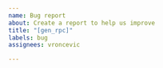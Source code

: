 ```yaml
---
name: Bug report
about: Create a report to help us improve
title: "[gen_rpc]"
labels: bug
assignees: vroncevic

---
```



